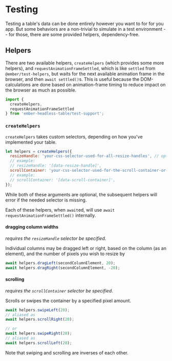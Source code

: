 # Testing

Testing a table's data can be done entirely however you want to for for you app.
But some behaviors are a non-trivial to simulate in a test environment -- for those, there are some provided helpers, dependency-free.


## Helpers

There are two available helpers, `createHelpers` (which provides some more helpers), and `requestAnimationFrameSettled`, which is like `settled` from `@ember/test-helpers`, but waits for the next available animation frame in the browser,
and then `await settled()`s. This is useful because the DOM-calculations are done based on animation-frame timing
to reduce impact on the browser as much as possible.

```js
import {
  createHelpers,
  requestAnimationFrameSettled
} from 'ember-headless-table/test-support';

```

### `createHelpers`

`createHelpers` takes custom selectors, depending on how you've implemented your table.


```js
let helpers = createHelpers({
  resizeHandle: 'your-css-selector-used-for-all-resize-handles', // optional
  // example:
  // resizeHandle: '[data-resize-handle]',
  scrollContainer: 'your-css-selector-used-for-the-scroll-container-or-wrapping-div', // optional
  // example:
  // scrollContainer: '[data-scroll-container]',
});
```


While both of these arguments are optional, the subsequent helpers will error if the needed selector is missing.

Each of these helpers, when `await`ed, will use `await requestAnimationFrameSettled()` internally.

#### dragging column widths

_requires the `resizeHandle` selector be specified_.

Individual columns may be dragged left or right, based on the column (as an element), and the number of pixels you wish to resize by

```js
await helpers.dragLeft(secondColumnElement, 20);
await helpers.dragRight(secondColumnElement, -20);
```

#### scrolling

_requires the `scrollContainer` selector be specified_.

Scrolls or swipes the container by a specified pixel amount.

```js
await helpers.swipeLeft(20);
// aliased as
await helpers.scrollRight(20);

// or
await helpers.swipeRight(20);
// aliased as
await helpers.scrollLeft(20);
```

Note that swiping and scrolling are inverses of each other.
